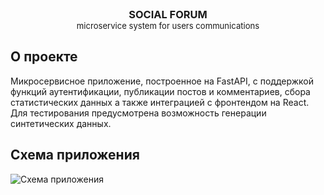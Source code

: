 <br />
<p align="center">
  <!-- <a href="https://github.com/catiaspsilva/README-template">
    <img src="images/gators.jpg" alt="Logo" width="150" height="150">
  </a> -->

  <h3 align="center">SOCIAL FORUM 
    <br> 
    <span style="font-weight: normal; font-size: 0.8em;">
    microservice system for users communications
    </span>
  </h3>
</p>

## О проекте
Микросервисное приложение, построенное на FastAPI, с поддержкой функций аутентификации, публикации постов и комментариев, сбора статистических данных а также интеграцией с фронтендом на React. Для тестирования предусмотрена возможность генерации синтетических данных.

## Схема приложения
![Схема приложения](src/schema.png)


